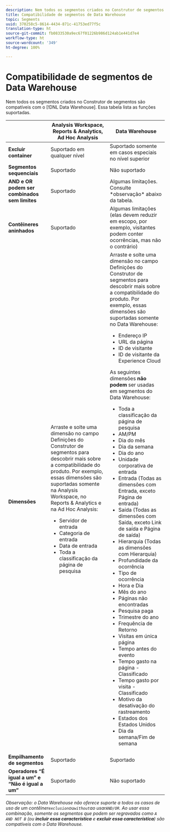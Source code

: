 ```yaml
---
description: Nem todos os segmentos criados no Construtor de segmentos são compatíveis com o Data Warehouse. Essa tabela lista as funções suportadas.
title: Compatibilidade de segmentos de Data Warehouse
topic: Segments
uuid: 370258c5-8614-4434-871c-41753ed77f5c
translation-type: ht
source-git-commit: fb0833530a9ec67f01226b986d124ab1e441d7e4
workflow-type: ht
source-wordcount: '349'
ht-degree: 100%

---
```



# Compatibilidade de segmentos de Data Warehouse

Nem todos os segmentos criados no Construtor de segmentos são compatíveis com o [!DNL Data Warehouse]. Essa tabela lista as funções suportadas.

<table> 
 <thead> 
  <tr> 
   <th> </th> 
   <th> Analysis Workspace, Reports &amp; Analytics, Ad Hoc Analysis </th> 
   <th> Data Warehouse </th> 
  </tr> 
 </thead>
 <tbody> 
  <tr> 
   <td > <b>Excluir container</b> </td> 
   <td> Suportado em qualquer nível </td> 
   <td> Suportado somente em casos especiais no nível superior </td> 
  </tr> 
  <tr> 
   <td> <b>Segmentos sequenciais</b> </td> 
   <td> Suportado </td> 
   <td> Não suportado </td> 
  </tr> 
  <tr> 
   <td> <b>AND e OR podem ser combinados sem limites</b> </td> 
   <td> Suportado </td> 
   <td> Algumas limitações. Consulte *observação* abaixo da tabela. </td> 
  </tr> 
  <tr> 
   <td> <b>Contêineres aninhados</b> </td> 
   <td> Suportado </td> 
   <td> Algumas limitações (elas devem reduzir em escopo, por exemplo, visitantes podem conter ocorrências, mas não o contrário) </td> 
  </tr> 
  <tr> 
   <td> <b>Dimensões</b> </td> 
   <td>Arraste e solte uma dimensão no campo <span class="uicontrol">Definições</span> do Construtor de segmentos para descobrir mais sobre a compatibilidade do produto. Por exemplo, essas dimensões são suportadas somente na Analysis Workspace, no Reports &amp; Analytics e na Ad Hoc Analysis: 
    <ul> 
     <li>Servidor de entrada </li> 
     <li>Categoria de entrada </li> 
     <li>Data de entrada </li> 
     <li>Toda a classificação da página de pesquisa </li> 
    </ul> </td> 
   <td> Arraste e solte uma dimensão no campo <span class="uicontrol">Definições</span> do Construtor de segmentos para descobrir mais sobre a compatibilidade do produto. Por exemplo, essas dimensões são suportadas somente no Data Warehouse: 
    <ul> 
     <li>Endereço IP </li> 
     <li>URL da página </li> 
     <li>ID de visitante </li> 
     <li>ID de visitante da Experience Cloud </li> 
    </ul> <p>As seguintes dimensões <b>não podem</b> ser usadas em segmentos do Data Warehouse: </p> 
    <ul> 
     <li>Toda a classificação da página de pesquisa </li> 
     <li>AM/PM </li> 
     <li>Dia do mês </li> 
     <li>Dia da semana </li> 
     <li>Dia do ano </li> 
     <li>Unidade corporativa de entrada </li> 
     <li>Entrada (Todas as dimensões com Entrada, exceto Página de entrada) </li> 
     <li>Saída (Todas as dimensões com Saída, exceto Link de saída e Página de saída) </li> 
     <li>Hierarquia (Todas as dimensões com Hierarquia) </li> 
     <li>Profundidade da ocorrência </li> 
     <li>Tipo de ocorrência </li> 
     <li>Hora e Dia </li> 
     <li>Mês do ano </li> 
     <li>Páginas não encontradas </li> 
     <li>Pesquisa paga </li> 
     <li>Trimestre do ano </li> 
     <li>Frequência de Retorno </li> 
     <li>Visitas em única página </li> 
     <li>Tempo antes do evento </li> 
     <li>Tempo gasto na página - Classificado </li> 
     <li>Tempo gasto por visita - Classificado </li> 
     <li>Motivo da desativação do rastreamento </li> 
     <li>Estados dos Estados Unidos </li> 
     <li>Dia da semana/Fim de semana </li> 
    </ul> </td> 
  </tr> 
  <tr> 
   <td> <b>Empilhamento de segmentos</b> </td> 
   <td> Suportado </td> 
   <td> Suportado </td> 
  </tr>
  <tr>
    <td><b>Operadores “É igual a um” e “Não é igual a um”</b></td>
    <td>Suportado</td>
    <td>Não suportado</td>
  </tr>
 </tbody> 
</table>

*Observação: o Data Warehouse não oferece suporte a todos os casos de uso de um contêiner`exclusion`ou`without`ao usar`AND/OR`. Ao usar essa combinação, somente os segmentos que podem ser regravados como `A AND NOT B` (ou **incluir essa característica** e **excluir essa característica**) são compatíveis com o Data Warehouse.*

